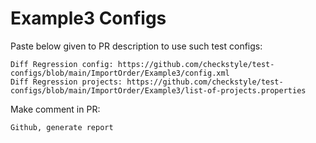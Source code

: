 # Example3 Configs
Paste below given to PR description to use such test configs:
```
Diff Regression config: https://github.com/checkstyle/test-configs/blob/main/ImportOrder/Example3/config.xml
Diff Regression projects: https://github.com/checkstyle/test-configs/blob/main/ImportOrder/Example3/list-of-projects.properties
```
Make comment in PR:
```
Github, generate report
```
